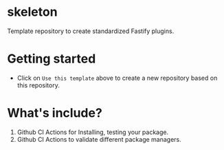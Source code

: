 # skeleton

Template repository to create standardized Fastify plugins.

# Getting started

- Click on `Use this template` above to create a new repository based on this repository.

# What's include?

1. Github CI Actions for Installing, testing your package.
2. Github CI Actions to validate different package managers.


